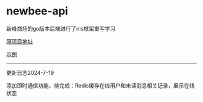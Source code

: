 # newbee-api
新峰商场的go版本后端进行了iris框架重写学习

[原项目地址](https://github.com/newbee-ltd/newbee-mall-api-go)

[示例](http://121.37.200.179/)

***

更新日志2024-7-19

添加即时通信功能，待完成：Redis缓存在线用户和未读消息相关记录，展示在线状态
